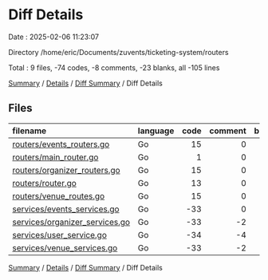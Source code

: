 # Diff Details

Date : 2025-02-06 11:23:07

Directory /home/eric/Documents/zuvents/ticketing-system/routers

Total : 9 files,  -74 codes, -8 comments, -23 blanks, all -105 lines

[Summary](results.md) / [Details](details.md) / [Diff Summary](diff.md) / Diff Details

## Files
| filename | language | code | comment | blank | total |
| :--- | :--- | ---: | ---: | ---: | ---: |
| [routers/events\_routers.go](/routers/events_routers.go) | Go | 15 | 0 | 4 | 19 |
| [routers/main\_router.go](/routers/main_router.go) | Go | 1 | 0 | 1 | 2 |
| [routers/organizer\_routers.go](/routers/organizer_routers.go) | Go | 15 | 0 | 4 | 19 |
| [routers/router.go](/routers/router.go) | Go | 13 | 0 | 4 | 17 |
| [routers/venue\_routes.go](/routers/venue_routes.go) | Go | 15 | 0 | 4 | 19 |
| [services/events\_services.go](/services/events_services.go) | Go | -33 | 0 | -11 | -44 |
| [services/organizer\_services.go](/services/organizer_services.go) | Go | -33 | -2 | -10 | -45 |
| [services/user\_service.go](/services/user_service.go) | Go | -34 | -4 | -9 | -47 |
| [services/venue\_services.go](/services/venue_services.go) | Go | -33 | -2 | -10 | -45 |

[Summary](results.md) / [Details](details.md) / [Diff Summary](diff.md) / Diff Details